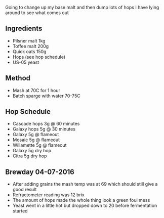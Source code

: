 Going to change up my base malt and then dump lots of hops I have lying around to see what comes out

Ingredients
---------

* Pilsner malt 1kg
* Toffee malt 200g
* Quick oats 150g
* Hops (see hop schedule)
* US-05 yeast

Method
-------

* Mash at 70C for 1 hour
* Batch sparge with water 70-75C


Hop Schedule
-------------

* Cascade hops 3g @ 60 minutes
* Galaxy hops 5g @ 30 minutes
* Galaxy 5g @ flameout
* Mosaic 5g @ flameout
* Willamette 5g @ flameout
* Galaxy 5g dry hop
* Citra 5g dry hop

Brewday 04-07-2016
----------

* After adding grains the mash temp was at 69 which should still give a good result
* Refractometer reading was 12 brix
* The amount of hops made the whole thing look a green foul mess
* Yeast went in a little hot but dropped down to 20 before fermentation started
